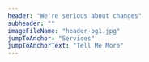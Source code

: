 ```yaml
---
header: "We're serious about changes"
subheader: ""
imageFileName: "header-bg1.jpg"
jumpToAnchor: "Services"
jumpToAnchorText: "Tell Me More"
---
```


